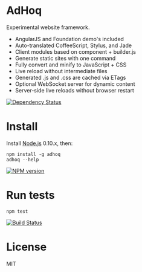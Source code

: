 # AdHoq

Experimental website framework.

* AngularJS and Foundation demo's included
* Auto-translated CoffeeScript, Stylus, and Jade
* Client modules based on component + builder.js
* Generate static sites with one command
* Fully convert and minify to JavaScript + CSS
* Live reload without intermediate files
* Generated .js and .css are cached via ETags
* Optional WebSocket server for dynamic content
* Server-side live reloads without browser restart

[![Dependency Status](https://gemnasium.com/jcw/adhoq.png)](https://gemnasium.com/jcw/adhoq)

# Install

Install [Node.js](http://nodejs.org/) 0.10.x, then:

    npm install -g adhoq
    adhoq --help

[![NPM version](https://badge.fury.io/js/adhoq.png)](https://npmjs.org/package/adhoq)

# Run tests
    
    npm test

[![Build Status](https://secure.travis-ci.org/jcw/adhoq.png)](http://travis-ci.org/jcw/adhoq)
    
# License

MIT
